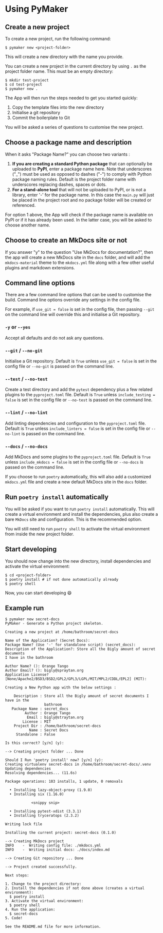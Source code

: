 # Using PyMaker

## Create a new project

To create a new project, run the following command:

```console
$ pymaker new <project-folder>
```

This will create a new directory with the name you provide.

You can create a new project in the current directory by using `.` as the
project folder name. This must be an empty directory:

```console
$ mkdir test-project
$ cd test-project
$ pymaker new .
```

The App will then run the steps needed to get you started quickly:

1. Copy the template files into the new directory
2. Initialise a git repository
3. Commit the boilerplate to Git

You will be asked a series of questions to customise the new project.

## Choose a package name and description

When it asks "Package Name?" you can choose two variants :

1. **If you are creating a standard Python package** that can optionally be
   uploaded to **PyPI**, enter a package name here. Note that underscores ("_")
   must be used as opposed to dashes ("-") to comply with Python package naming
   rules. Default is the project folder name with underscores replacing dashes,
   spaces or dots.
2. **For a stand-alone tool** that will not be uploaded to PyPI, or is not a
   library, enter '-' for the package name. In this case the `main.py` will just
   be placed in the project root and no package folder will be created or
   referenced.

For option 1 above, the App will check if the package name is available on PyPI
or if it has already been used. In the latter case, you will be asked to choose
another name.

## Choose to create an MkDocs site or not

If you answer "y" to the question "Use MkDocs for documentation?", then the app
will create a new MkDocs site in the `docs` folder, and will add the
`mkdocs-material` theme to the `mkdocs.yml` file along with a few other useful
plugins and markdown extensions.

## Command line options

There are a few command line options that can be used to customise the build.
Command line options override any settings in the config file.

For example, if `use_git = false` is set in the config file, then passing
`--git` on the command line will override this and initialise a Git repository.

### `-y` or `--yes`

Accept all defaults and do not ask any questions.

### `--git` / `--no-git`

Initialise a Git repository. Default is `True` unless `use_git = false` is set in
the config file or `--no-git` is passed on the command line.

### `--test` / `--no-test`

Create a test directory and add the `pytest` dependency plus a few related
plugins to the `pyproject.toml` file. Default is `True` unless `include_testing
= false` is set in the config file or `--no-test` is passed on the command line.

### `--lint` / `--no-lint`

Add linting dependencies and configuration to the `pyproject.toml` file. Default
is `True` unless `include_linters = false` is set in the config file or
`--no-lint` is passed on the command line.

### `--docs` / `--no-docs`

Add MkDocs and some plugins to the `pyproject.toml` file. Default is `True`
unless `include_mkdocs = false` is set in the config file or `--no-docs` is
passed on the command line.

If you choose to run `poetry` automatically, this will also add a customized
`mkdocs.yml` file and create a new default MkDocs site in the `docs` folder.

## Run `poetry install` automatically

You will be asked if you want to run `poetry install` automatically. This will
create a virtual environment and install the dependencies, plus also create a
bare `MkDocs` site and configuration. This is the recommended option.

You will still need to run `poetry shell` to activate the virtual environment
from inside the new project folder.

## Start developing

You should now change into the new directory, install dependencies and activate
the virtual environment:

```console
$ cd <project-folder>
$ poetry install # if not done automatically already
$ poetry shell
```

Now, you can start developing :smile:

## Example run

```console
$ pymaker new secret-docs
PyMaker - Generate a Python project skeleton.

Creating a new project at /home/bathroom/secret-docs

Name of the Application? (Secret Docs):
Package Name? (Use '-' for standalone script) (secret_docs):
Description of the Application?: Store all the Bigly amount of secret documents
I have in the bathroom

Author Name? (): Orange Tango
Author Email? (): bigly@spraytan.org
Application License? [None/Apache2/BSD3/BSD2/GPL2/GPL3/LGPL/MIT/MPL2/CDDL/EPL2] (MIT):

Creating a New Python app with the below settings :

    Description : Store all the Bigly amount of secret documents I have in the
                  bathroom
   Package Name : secret_docs
         Author : Orange Tango
          Email : bigly@straytan.org
        License : MIT
    Project Dir : /home/bathroom/secret-docs
           Name : Secret Docs
     Standalone : False

Is this correct? [y/n] (y):

--> Creating project folder ... Done

Should I Run 'poetry install' now? [y/n] (y):
Creating virtualenv secret-docs in /home/bathroom/secret-docs/.venv
Updating dependencies
Resolving dependencies... (11.6s)

Package operations: 103 installs, 1 update, 0 removals

  • Installing lazy-object-proxy (1.9.0)
  • Installing six (1.16.0)

            <snippy snip>

  • Installing pytest-xdist (3.3.1)
  • Installing tryceratops (2.3.2)

Writing lock file

Installing the current project: secret-docs (0.1.0)

--> Creating MkDocs project
INFO    -  Writing config file: ./mkdocs.yml
INFO    -  Writing initial docs: ./docs/index.md

--> Creating Git repository ... Done

--> Project created successfully.

Next steps:

1. Change to the project directory:
2. Install the dependencies if not done above (creates a virtual environment):
  $ poetry install
3. Activate the virtual environment:
  $ poetry shell
4. Run the application:
  $ secret-docs
5. Code!

See the README.md file for more information.
```
